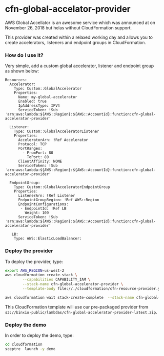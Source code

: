 # cfn-global-accelator-provider
AWS Global Accellator is an awesome service which was announced at on November 26, 2018 but helas without CloudFormation support.

This provider was created within a relaxed working day and allows you to create accelerators, listeners and endpoint groups in CloudFormation.

### How do I use it?
Very simple, add a custom global accelerator, listener and endpoint group as shown below:

```
Resources:
  Accelerator:
    Type: Custom::GlobalAccelerator
    Properties:
      Name: my-global-accelerator
      Enabled: true
      IpAddressType: IPV4
      ServiceToken: !Sub 'arn:aws:lambda:${AWS::Region}:${AWS::AccountId}:function:cfn-global-accelerator-provider'

  Listener:
    Type: Custom::GlobalAcceleratorListener
    Properties:
      AcceleratorArn: !Ref Accelerator
      Protocol: TCP
      PortRanges:
        - FromPort: 80
          ToPort: 80
      ClientAffinity: NONE
      ServiceToken: !Sub 'arn:aws:lambda:${AWS::Region}:${AWS::AccountId}:function:cfn-global-accelerator-provider'

  EndpointGroup:
    Type: Custom::GlobalAcceleratorEndpointGroup
    Properties:
      ListenerArn: !Ref Listener
      EndpointGroupRegion: !Ref AWS::Region
      EndpointConfigurations:
       - EndpointId: !Ref LB
         Weight: 100
      ServiceToken: !Sub 'arn:aws:lambda:${AWS::Region}:${AWS::AccountId}:function:cfn-global-accelerator-provider'

   LB:
    Type: AWS::ElasticLoadBalancer:
```


### Deploy the provider
To deploy the provider, type:

```sh
export AWS_REGION=us-west-2
aws cloudformation create-stack \
        --capabilities CAPABILITY_IAM \
        --stack-name cfn-global-accelerator-provider \
        --template-body file://./cloudformation/cfn-resource-provider.yaml

aws cloudformation wait stack-create-complete  --stack-name cfn-global-accelerator-provider
```

This CloudFormation template will use our pre-packaged provider from `s3://binxio-public/lambdas/cfn-global-accelerator-provider-latest.zip`.

### Deploy the demo
In order to deploy the demo, type:

```sh
cd cloudformation
sceptre  launch -y demo
```

